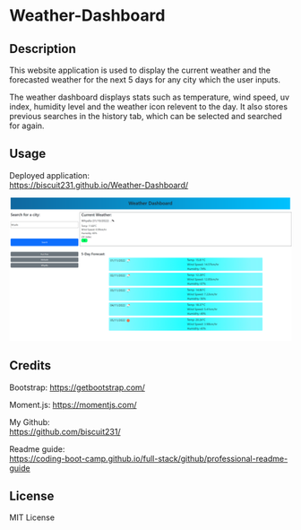 # Weather-Dashboard

## Description

 This website application is used to display the current weather and the forecasted weather for the next 5 days for any city which the user inputs.

 The weather dashboard displays stats such as temperature, wind speed, uv index, humidity level and the weather icon relevent to the day. It also stores previous searches in the history tab, which can be selected and searched for again.

## Usage

Deployed application:  
https://biscuit231.github.io/Weather-Dashboard/


![Screenshot of live site.](./assets/Images/weatherdash.png)

## Credits

Bootstrap:
https://getbootstrap.com/

Moment.js:
https://momentjs.com/

My Github:  
https://github.com/biscuit231/


Readme guide:  
https://coding-boot-camp.github.io/full-stack/github/professional-readme-guide


## License

MIT License
